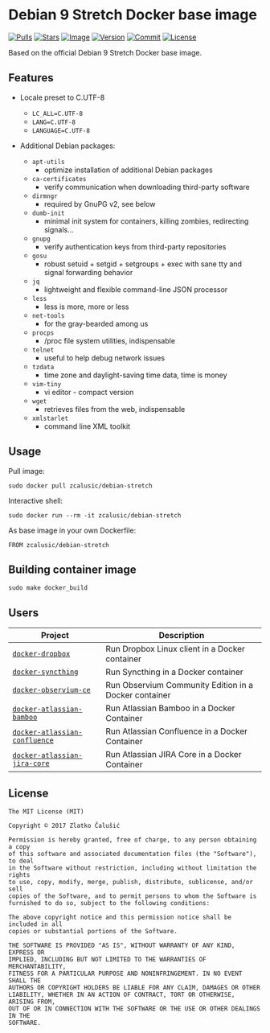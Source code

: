# Debian 9 Stretch Docker base image

[![Pulls](https://img.shields.io/docker/pulls/zcalusic/debian-stretch.svg)](https://hub.docker.com/r/zcalusic/debian-stretch/)
[![Stars](https://img.shields.io/docker/stars/zcalusic/debian-stretch.svg)](https://hub.docker.com/r/zcalusic/debian-stretch/)
[![Image](https://images.microbadger.com/badges/image/zcalusic/debian-stretch.svg)](https://microbadger.com/images/zcalusic/debian-stretch/)
[![Version](https://images.microbadger.com/badges/version/zcalusic/debian-stretch.svg)](https://microbadger.com/images/zcalusic/debian-stretch/)
[![Commit](https://images.microbadger.com/badges/commit/zcalusic/debian-stretch.svg)](https://microbadger.com/images/zcalusic/debian-stretch/)
[![License](https://images.microbadger.com/badges/license/zcalusic/debian-stretch.svg)](https://microbadger.com/images/zcalusic/debian-stretch/)

Based on the official Debian 9 Stretch Docker base image.

## Features

* Locale preset to C.UTF-8
  * `LC_ALL=C.UTF-8`
  * `LANG=C.UTF-8`
  * `LANGUAGE=C.UTF-8`

* Additional Debian packages:
  * `apt-utils`
    * optimize installation of additional Debian packages
  * `ca-certificates`
    * verify communication when downloading third-party software
  * `dirmngr`
    * required by GnuPG v2, see below
  * `dumb-init`
    * minimal init system for containers, killing zombies, redirecting signals...
  * `gnupg`
    * verify authentication keys from third-party repositories
  * `gosu`
    * robust setuid + setgid + setgroups + exec with sane tty and signal forwarding behavior
  * `jq`
    * lightweight and flexible command-line JSON processor
  * `less`
    * less is more, more or less
  * `net-tools`
    * for the gray-bearded among us
  * `procps`
    * /proc file system utilities, indispensable
  * `telnet`
    * useful to help debug network issues
  * `tzdata`
    * time zone and daylight-saving time data, time is money
  * `vim-tiny`
    * vi editor - compact version
  * `wget`
    * retrieves files from the web, indispensable
  * `xmlstarlet`
    * command line XML toolkit

## Usage

Pull image:

```
sudo docker pull zcalusic/debian-stretch
```

Interactive shell:

```
sudo docker run --rm -it zcalusic/debian-stretch
```

As base image in your own Dockerfile:

```
FROM zcalusic/debian-stretch
```

## Building container image

```
sudo make docker_build
```

## Users

Project | Description |
--------|-------------|
[`docker-dropbox`](https://github.com/zcalusic/docker-dropbox) | Run Dropbox Linux client in a Docker container |
[`docker-syncthing`](https://github.com/zcalusic/docker-syncthing) | Run Syncthing in a Docker container |
[`docker-observium-ce`](https://github.com/zcalusic/docker-observium-ce) | Run Observium Community Edition in a Docker container |
[`docker-atlassian-bamboo`](https://github.com/zcalusic/docker-atlassian-bamboo) | Run Atlassian Bamboo in a Docker Container |
[`docker-atlassian-confluence`](https://github.com/zcalusic/docker-atlassian-confluence) | Run Atlassian Confluence in a Docker Container |
[`docker-atlassian-jira-core`](https://github.com/zcalusic/docker-atlassian-jira-core) | Run Atlassian JIRA Core in a Docker Container |

## License

```
The MIT License (MIT)

Copyright © 2017 Zlatko Čalušić

Permission is hereby granted, free of charge, to any person obtaining a copy
of this software and associated documentation files (the "Software"), to deal
in the Software without restriction, including without limitation the rights
to use, copy, modify, merge, publish, distribute, sublicense, and/or sell
copies of the Software, and to permit persons to whom the Software is
furnished to do so, subject to the following conditions:

The above copyright notice and this permission notice shall be included in all
copies or substantial portions of the Software.

THE SOFTWARE IS PROVIDED "AS IS", WITHOUT WARRANTY OF ANY KIND, EXPRESS OR
IMPLIED, INCLUDING BUT NOT LIMITED TO THE WARRANTIES OF MERCHANTABILITY,
FITNESS FOR A PARTICULAR PURPOSE AND NONINFRINGEMENT. IN NO EVENT SHALL THE
AUTHORS OR COPYRIGHT HOLDERS BE LIABLE FOR ANY CLAIM, DAMAGES OR OTHER
LIABILITY, WHETHER IN AN ACTION OF CONTRACT, TORT OR OTHERWISE, ARISING FROM,
OUT OF OR IN CONNECTION WITH THE SOFTWARE OR THE USE OR OTHER DEALINGS IN THE
SOFTWARE.
```
